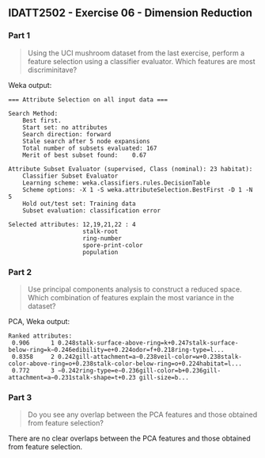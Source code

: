 ## IDATT2502 - Exercise 06 - Dimension Reduction

### Part 1

> Using the UCI mushroom dataset from the last exercise, perform a feature selection using a classifier evaluator. Which features are most discriminitave?

Weka output: 

```
=== Attribute Selection on all input data ===

Search Method:
	Best first.
	Start set: no attributes
	Search direction: forward
	Stale search after 5 node expansions
	Total number of subsets evaluated: 167
	Merit of best subset found:    0.67 

Attribute Subset Evaluator (supervised, Class (nominal): 23 habitat):
	Classifier Subset Evaluator
	Learning scheme: weka.classifiers.rules.DecisionTable
	Scheme options: -X 1 -S weka.attributeSelection.BestFirst -D 1 -N 5 
	Hold out/test set: Training data
	Subset evaluation: classification error

Selected attributes: 12,19,21,22 : 4
                     stalk-root
                     ring-number
                     spore-print-color
                     population
```



### Part 2

> Use principal components analysis to construct a reduced space. Which combination of features explain the most variance in the dataset?

PCA, Weka output:

```
Ranked attributes:
 0.906      1 0.248stalk-surface-above-ring=k+0.247stalk-surface-below-ring=k−0.246edibility=e+0.224odor=f+0.218ring-type=l...
 0.8358     2 0.242gill-attachment=a−0.238veil-color=w+0.238stalk-color-above-ring=o+0.238stalk-color-below-ring=o+0.224habitat=l...
 0.772      3 −0.242ring-type=e−0.236gill-color=b+0.236gill-attachment=a−0.231stalk-shape=t+0.23 gill-size=b...
```



### Part 3

> Do you see any overlap between the PCA features and those obtained from feature selection?

There are no clear overlaps between the PCA features and those obtained from feature selection.
